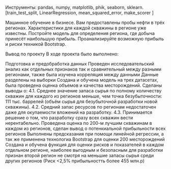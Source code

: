 Инструменты:
pandas, numpy, matplotlib, phik, seaborn, sklearn.[train_test_split, LinearRegression, mean_squared_error, make_scorer ]

Машинное обучение в бизнесе. Вам предоставлены пробы нефти в трёх регионах. Характеристики для каждой скважины в регионе уже известны. Постройте модель для определения региона, где добыча принесёт наибольшую прибыль. Проанализируйте возможную прибыль и риски техникой Bootstrap.

Вывод по проекту
В ходе проекта было выполнено:

Подготовка и предобработка данных
Проведен исследовательский анализ как отдельных признаков так и сравнительный между разными регионами, также была изучена корреляция между данными
Данные разделены на выборки
Создана и обучена модель на трех датасетах, была проведена оценка объемов и качества месторождений. Сделаны выводы о: 4.1. Среднее значение запаса сырья по полному количеству скважин для каждого из регионов меньше, чем точка безубыточности: 111 тыс. баррелей (объём сырья для безубыточной разработки новой скважины). 4.2. Средний запас ресурсов по регионам недостаточен даже для окупаемости вложений на разработку. 4.3. Принимается решение о том, что разработку сразу всех скважин вести нерентабельно.
Проведена оценка по 200-м лучшим скважинам в каждом из регионов, сделан вывод о потенкиальной прибыльности всех регионов
Выполнены предсказания при помощи линейной регрессии, а так же применена технологиа Bootstrap для оценки 200 месторождений
Создана и обучена функция для оценки рисков и показателей в каждом отдельном регионе, наиболее выгодным и безопасным для разработки признан второй регион не смотря на меньшие запасы сырья среди других регионов (Риск <2,5% прибыльностть более 455 млн.р)